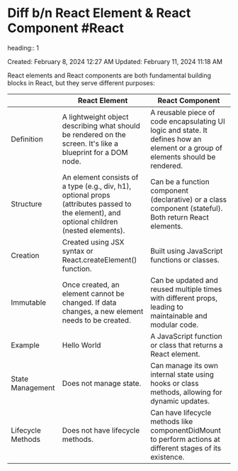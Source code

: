 # Diff b/n React Element & React Component #React 
heading:: 1

Created: February 8, 2024 12:27 AM
Updated: February 11, 2024 11:18 AM

React elements and React components are both fundamental building blocks in React, but they serve different purposes:

|  | React Element | React Component |
| --- | --- | --- |
| Definition | A lightweight object describing what should be rendered on the screen. It's like a blueprint for a DOM node. | A reusable piece of code encapsulating UI logic and state. It defines how an element or a group of elements should be rendered. |
| Structure | An element consists of a type (e.g., div, h1), optional props (attributes passed to the element), and optional children (nested elements). | Can be a function component (declarative) or a class component (stateful). Both return React elements. |
| Creation | Created using JSX syntax or React.createElement() function. | Built using JavaScript functions or classes. |
| Immutable | Once created, an element cannot be changed. If data changes, a new element needs to be created. | Can be updated and reused multiple times with different props, leading to maintainable and modular code. |
| Example | <div className="title">Hello World</div> | A JavaScript function or class that returns a React element. |
| State Management | Does not manage state. | Can manage its own internal state using hooks or class methods, allowing for dynamic updates. |
| Lifecycle Methods | Does not have lifecycle methods. | Can have lifecycle methods like componentDidMount to perform actions at different stages of its existence. |